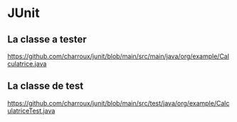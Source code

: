 # JUnit

## La classe a tester

https://github.com/charroux/junit/blob/main/src/main/java/org/example/Calculatrice.java

## La classe de test

https://github.com/charroux/junit/blob/main/src/test/java/org/example/CalculatriceTest.java
